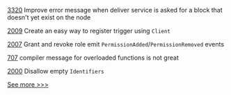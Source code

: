 
[3320](https://github.com/hyperledger/fabric/issues/3320) Improve error message when deliver service is asked for a block that doesn't yet exist on the node

[2009](https://github.com/hyperledger/iroha/issues/2009) Create an easy way to register trigger using `Client`

[2007](https://github.com/hyperledger/iroha/issues/2007) Grant and revoke role emit `PermissionAdded`/`PermissionRemoved` events

[707](https://github.com/hyperledger-labs/solang/issues/707) compiler message for overloaded functions is not great

[2000](https://github.com/hyperledger/iroha/issues/2000) Disallow empty `Identifiers`


[See more >>>](https://start-here.hyperledger.org/issues)
